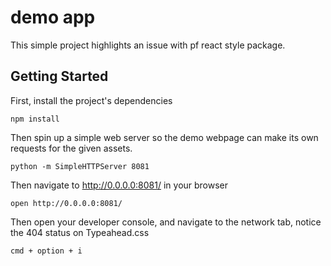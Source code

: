 # demo app

This simple project highlights an issue with pf react style package.

## Getting Started

First, install the project's dependencies

```
npm install
```

Then spin up a simple web server so the demo webpage can make its own requests for the given assets.

```
python -m SimpleHTTPServer 8081
```

Then navigate to http://0.0.0.0:8081/ in your browser

```
open http://0.0.0.0:8081/
```

Then open your developer console, and navigate to the network tab, notice the 404 status on Typeahead.css

```
cmd + option + i
```
